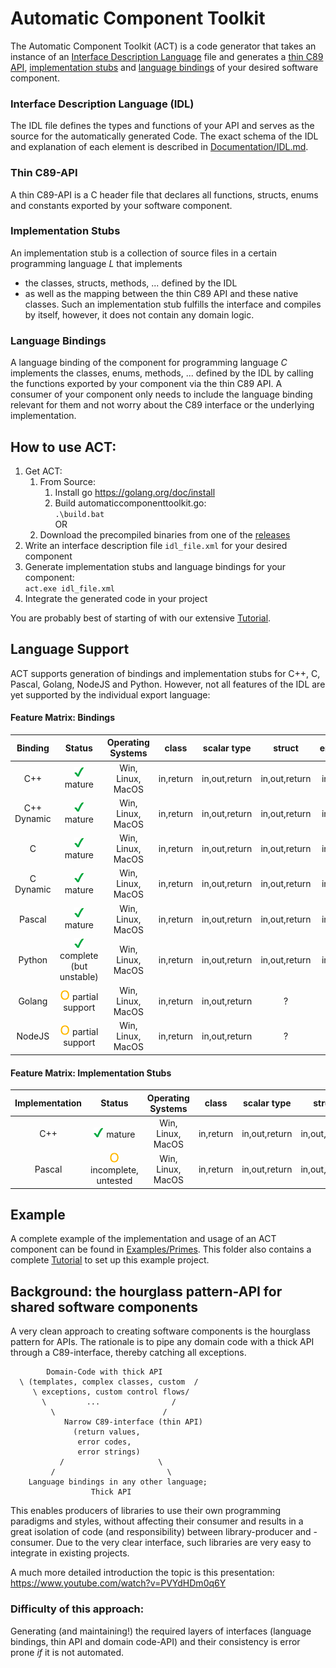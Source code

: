 # Automatic Component Toolkit
The Automatic Component Toolkit (ACT) is a code generator that takes an instance of an [Interface Description Language](#interface-description-language-idl) file and generates 
a [thin C89 API](#thin-c89-api), [implementation stubs](#implementation-stubs) and [language bindings](#language-bindings) of your desired software component.

### Interface Description Language (IDL)
The IDL file defines the types and functions of your API and serves as the source for the automatically generated Code.
The exact schema of the IDL and explanation of each element is described in [Documentation/IDL.md](Documentation/IDL.md).

### Thin C89-API
A thin C89-API is a C header file that declares all functions, structs, enums and constants exported by your software component.

### Implementation Stubs
An implementation stub is a collection of source files in a certain programming language *L*
that implements
- the classes, structs, methods, ... defined by the IDL
- as well as the mapping between the thin C89 API and these native classes.
Such an implementation stub fulfills the interface and compiles by itself, however, it does not contain any domain logic.

### Language Bindings
A language binding of the component for programming language *C* implements the classes, enums, methods, ... defined by the IDL by
calling the functions exported by your component via the thin C89 API.
A consumer of your component only needs to include the language binding relevant for them and not worry about the C89 interface or the underlying implementation.

## How to use ACT:
1) Get ACT:
     1) From Source:
        1. Install go https://golang.org/doc/install
        2. Build automaticcomponenttoolkit.go:
        <br/>`.\build.bat`
    <br/>OR
     2) Download the precompiled binaries from one of the [releases](https://github.com/Autodesk/AutomaticComponentToolkit/releases) 
2) Write an interface description file `idl_file.xml` for your desired component
3) Generate implementation stubs and language bindings for your component:
<br/>`act.exe idl_file.xml`
4) Integrate the generated code in your project

You are probably best of starting of with our extensive [Tutorial](Examples/Primes/Tutorial.md).

## Language Support
ACT supports generation of bindings and implementation stubs for C++, C, Pascal, Golang, NodeJS and Python. However, not all features of the IDL are yet supported by the individual export language:

#### Feature Matrix: Bindings
| Binding     |         Status                                             | Operating Systems |   class   |  scalar type  |     struct    |  enumeration  |     string    | basicarray | structarray | Callbacks |
|:-----------:|:----------------------------------------------------------:|:-----------------:|:---------:|:-------------:|:-------------:|:-------------:|:-------------:|:----------:|:-----------:|:---------:|
| C++         | ![](Documentation/images/Tick.png) mature                  | Win, Linux, MacOS | in,return | in,out,return | in,out,return | in,out,return | in,out,return |   in,out   |    in,out   |    in     |
| C++ Dynamic | ![](Documentation/images/Tick.png) mature                  | Win, Linux, MacOS | in,return | in,out,return | in,out,return | in,out,return | in,out,return |   in,out   |    in,out   |    in     |
| C           | ![](Documentation/images/Tick.png) mature                  | Win, Linux, MacOS | in,return | in,out,return | in,out,return | in,out,return | in,out,return |   in,out   |    in,out   |    in     |
| C   Dynamic | ![](Documentation/images/Tick.png) mature                  | Win, Linux, MacOS | in,return | in,out,return | in,out,return | in,out,return | in,out,return |   in,out   |    in,out   |    in     |
| Pascal      | ![](Documentation/images/Tick.png) mature                  | Win, Linux, MacOS | in,return | in,out,return | in,out,return | in,out,return | in,out,return |   in,out   |    in,out   |    in     |
| Python      | ![](Documentation/images/Tick.png) complete (but unstable) | Win, Linux, MacOS | in,return | in,out,return | in,out,return | in,out,return | in,out,return |   in,out   |    in,out   |    in     |
| Golang      | ![](Documentation/images/O.png) partial support            | Win, Linux, MacOS | in,return | in,out,return |       ?       |       ?       |      ?        |       ?    |      ?      |     -     |
| NodeJS      | ![](Documentation/images/O.png) partial support            | Win, Linux, MacOS | in,return | in,out,return |       ?       |       ?       |      ?        |       ?    |      ?      |     -     |

#### Feature Matrix: Implementation Stubs
| Implementation |         Status                                        | Operating Systems |   class   |  scalar type  |     struct    |  enumeration  |     string    | basicarray | structarray | Callbacks | Journaling |
|:--------------:|:-----------------------------------------------------:|:-----------------:|:---------:|:-------------:|:-------------:|:-------------:|:-------------:|:----------:|:-----------:|:---------:|:----------:|
| C++            | ![](Documentation/images/Tick.png) mature             | Win, Linux, MacOS | in,return | in,out,return | in,out,return | in,out,return | in,out,return |   in,out   |    in,out   | in        | +          |
| Pascal         | ![](Documentation/images/O.png) incomplete, untested  | Win, Linux, MacOS | in,return | in,out,return | in,out,return |      ???      | in,out,return |   in,out   |    in,out   | in        |            |


## Example
A complete example of the implementation and usage of an ACT component can be found in [Examples/Primes](Examples/Primes).
This folder also contains a complete [Tutorial](Examples/Primes/Tutorial.md) to set up this example project.

## Background: the hourglass pattern-API for shared software components
A very clean approach to creating software components is the hourglass pattern for APIs.
The rationale is to pipe any domain code with a thick API through a C89-interface, thereby catching all exceptions.

            Domain-Code with thick API
      \ (templates, complex classes, custom  /
         \ exceptions, custom control flows/
           \         ...                /
             \                        /
                Narrow C89-interface (thin API)
                  (return values,
                   error codes, 
                   error strings)
               /                     \
             /                         \
        Language bindings in any other language;
                      Thick API

This enables producers of libraries to use their own programming paradigms and styles, without affecting their consumer and results in a great isolation of code (and responsibility) between library-producer and -consumer.
Due to the very clear interface, such libraries are very easy to integrate in existing projects.

A much more detailed introduction the topic is this presentation: https://www.youtube.com/watch?v=PVYdHDm0q6Y

### Difficulty of this approach:
Generating (and maintaining!) the required layers of interfaces (language bindings, thin API and domain code-API) and their consistency is error prone _if_ it is not automated.

